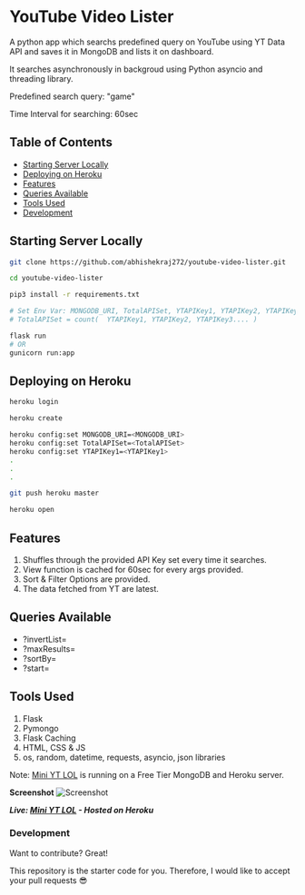 # YouTube Video Lister

A python app which searchs predefined query on YouTube using YT Data API and saves it in MongoDB and lists it on dashboard.

It searches asynchronously in backgroud using Python asyncio and threading library.

Predefined search query: "game"

Time Interval for searching: 60sec

## Table of Contents

-   [Starting Server Locally](#startingserverlocally)
-   [Deploying on Heroku](#deployingonheroku)
-   [Features](#features)
-   [Queries Available](#queriesavailable)
-   [Tools Used](#toolsused)
-   [Development](#development)


## Starting Server Locally
```bash
git clone https://github.com/abhishekraj272/youtube-video-lister.git

cd youtube-video-lister

pip3 install -r requirements.txt

# Set Env Var: MONGODB_URI, TotalAPISet, YTAPIKey1, YTAPIKey2, YTAPIKey3....
# TotalAPISet = count(  YTAPIKey1, YTAPIKey2, YTAPIKey3.... ) 

flask run 
# OR
gunicorn run:app
```

## Deploying on Heroku

```bash
heroku login

heroku create

heroku config:set MONGODB_URI=<MONGODB_URI>
heroku config:set TotalAPISet=<TotalAPISet>
heroku config:set YTAPIKey1=<YTAPIKey1>
.
.
.

git push heroku master

heroku open
```

## Features
1. Shuffles through the provided API Key set every time it searches.
2. View function is cached for 60sec for every args provided.
3. Sort & Filter Options are provided.
4. The data fetched from YT are latest.

## Queries Available
 -   ?invertList=
 -   ?maxResults=
 -  ?sortBy=
 -  ?start=

## Tools Used
1) Flask
2) Pymongo
3) Flask Caching
4) HTML, CSS & JS
5) os, random, datetime, requests, asyncio, json libraries


Note: [Mini YT LOL](https://mini-yt-lol.herokuapp.com/dashboard) is running on a Free Tier MongoDB and Heroku server.

**Screenshot**
![Screenshot](https://github.com/UshasriMavuri1999/youtube-video-lister/blob/master/image/screenshot.png)

***Live: [Mini YT LOL](https://mini-yt-lol.herokuapp.com/dashboard) - Hosted on Heroku***

### Development

Want to contribute? Great!

This repository is the starter code for you. Therefore, I would like to accept your pull requests 😎
